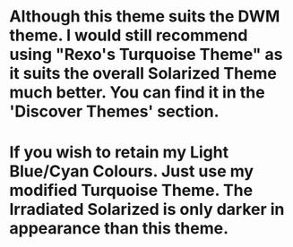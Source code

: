 # Although this theme suits the DWM theme. I would still recommend using "Rexo's Turquoise Theme" as it suits the overall Solarized Theme much better. You can find it in the 'Discover Themes' section.

# If you wish to retain my Light Blue/Cyan Colours. Just use my modified Turquoise Theme. The Irradiated Solarized is only darker in appearance than this theme.
